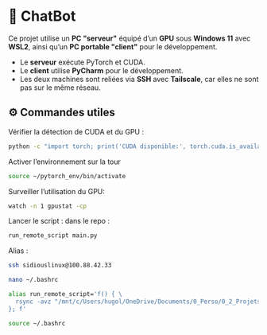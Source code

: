 # 🤖 ChatBot

Ce projet utilise un **PC "serveur"** équipé d’un **GPU** sous **Windows 11** avec **WSL2**, ainsi qu’un **PC portable "client"** pour le développement.

- Le **serveur** exécute PyTorch et CUDA.  
- Le **client** utilise **PyCharm** pour le développement.  
- Les deux machines sont reliées via **SSH** avec **Tailscale**, car elles ne sont pas sur le même réseau.

## ⚙️ Commandes utiles

Vérifier la détection de CUDA et du GPU :
```bash
python -c "import torch; print('CUDA disponible:', torch.cuda.is_available(), 'Nom du GPU:', torch.cuda.get_device_name(0) if torch.cuda.is_available() else 'Aucun GPU')"
```

Activer l’environnement sur la tour
```bash
source ~/pytorch_env/bin/activate
```

Surveiller l’utilisation du GPU:
```bash
watch -n 1 gpustat -cp
```

Lancer le script : dans le repo : 
```bash
run_remote_script main.py
```

Alias :
```bash
ssh sidiouslinux@100.88.42.33

nano ~/.bashrc

alias run_remote_script='f() { \
  rsync -avz "/mnt/c/Users/hugol/OneDrive/Documents/0_Perso/0_2_Projets_perso/ChatBot/scripts/" sidiouslinux@100.88.42.33:~/projects/pytorch_projects/scrip>  ssh sidiouslinux@100.88.42.33 "cd ~/projects/pytorch_projects && ./run.sh scripts/$1"; \
}; f'

source ~/.bashrc
```
